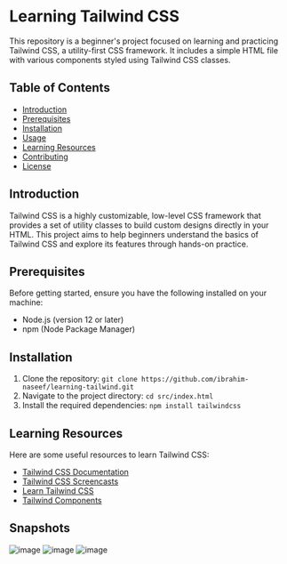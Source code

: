 # Learning Tailwind CSS

This repository is a beginner's project focused on learning and practicing Tailwind CSS, a utility-first CSS framework. It includes a simple HTML file with various components styled using Tailwind CSS classes.

## Table of Contents

- [Introduction](#introduction)
- [Prerequisites](#prerequisites)
- [Installation](#installation)
- [Usage](#usage)
- [Learning Resources](#learning-resources)
- [Contributing](#contributing)
- [License](#license)

## Introduction

Tailwind CSS is a highly customizable, low-level CSS framework that provides a set of utility classes to build custom designs directly in your HTML. This project aims to help beginners understand the basics of Tailwind CSS and explore its features through hands-on practice.

## Prerequisites

Before getting started, ensure you have the following installed on your machine:

- Node.js (version 12 or later)
- npm (Node Package Manager)

## Installation

1. Clone the repository: `git clone https://github.com/ibrahim-naseef/learning-tailwind.git`
2. Navigate to the project directory: `cd src/index.html`
3. Install the required dependencies: `npm install tailwindcss`

## Learning Resources

Here are some useful resources to learn Tailwind CSS:

- [Tailwind CSS Documentation](https://tailwindcss.com/docs)
- [Tailwind CSS Screencasts](https://tailwindcss.com/screencasts)
- [Learn Tailwind CSS](https://www.learnwithjason.dev/let-s-learn-tailwind)
- [Tailwind Components](https://tailwindcomponents.com/)

## Snapshots

![image](https://github.com/Ibrahim-Naseef/Tailwind-CSS/assets/156147657/1c9ccc82-cb68-4555-9338-2a33776fae73)
![image](https://github.com/Ibrahim-Naseef/Tailwind-CSS/assets/156147657/60eec036-1cfe-4b9a-aae9-fce790da9eff)
![image](https://github.com/Ibrahim-Naseef/Tailwind-CSS/assets/156147657/b8ef751d-bf57-41b6-97c4-519536a6e99d)


